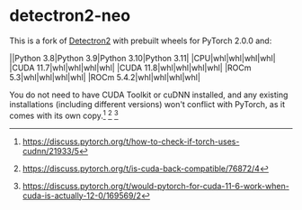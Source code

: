 # detectron2-neo

This is a fork of [Detectron2](https://github.com/facebookresearch/detectron2) with prebuilt wheels for PyTorch 2.0.0 and:

||Python 3.8|Python 3.9|Python 3.10|Python 3.11|
|CPU|whl|whl|whl|whl|
|CUDA 11.7|whl|whl|whl|whl|
|CUDA 11.8|whl|whl|whl|whl|
|ROCm 5.3|whl|whl|whl|whl|
|ROCm 5.4.2|whl|whl|whl|whl|

You do not need to have CUDA Toolkit or cuDNN installed, and any existing installations (including different versions) won't conflict with PyTorch, as it comes with its own copy.[^1] [^2] [^3]

[^1]: https://discuss.pytorch.org/t/how-to-check-if-torch-uses-cudnn/21933/5
[^2]: https://discuss.pytorch.org/t/is-cuda-back-compatible/76872/4
[^3]: https://discuss.pytorch.org/t/would-pytorch-for-cuda-11-6-work-when-cuda-is-actually-12-0/169569/2
